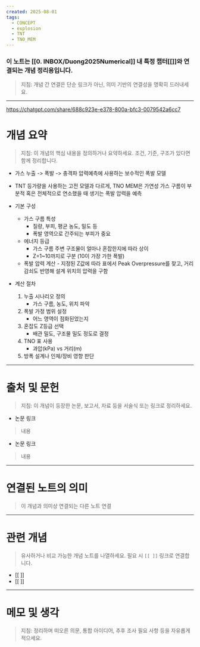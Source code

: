 ```yaml
---
created: 2025-08-01
tags:
  - CONCEPT
  - explosion
  - TNT
  - TNO_MEM
---
```

### 이 노트는 [[0. INBOX/Duong2025Numerical]] 내 특정 챕터[[]]와 연결되는 개념 정리용입니다.  
> 지침: 개념 간 연결은 단순 링크가 아닌, 의미 기반의 연결성을 명확히 드러내세요.  
---
https://chatgpt.com/share/688c923e-e378-800a-bfc3-0079542a6cc7
# 개념 요약  
> 지침: 이 개념의 핵심 내용을 정의하거나 요약하세요. 조건, 기준, 구조가 있다면 함께 정리합니다.

- 가스 누출 -> 폭발 -> 충격파 압력예측에 사용하는 보수적인 폭발 모델
- TNT 등가량을 사용하는 고전 모델과 다르게, TNO MEM은 가연성 가스 구름이 부분적 혹은 전체적으로 연소했을 때 생기는 폭발 압력을 예측

- 기본 구성
	- 가스 구름 특성
		- 질량, 부피, 평균 농도, 밀도 등
		- 폭발 영역으로 간주되는 부피가 중요
	- 에너지 등급
		- 가스 구름 주변 구조물이 얼마나 혼잡한지에 따라 상이
		- Z=1~10까지로 구분 (10이 가장 가한 폭발)
	- 폭발 압력 계산
			- 지정된 Z값에 따라 표에서 Peak Overpressure를 찾고, 거리 감쇠도 반영해 설계 위치의 압력을 구함

- 계산 절차
	1. 누출 시나리오 정의
		-  가스 구름, 농도, 위치 파악
	2. 폭발 가정 범위 설정
		- 어느 영역이 점화된었는지
	3. 혼잡도 Z등급 선택
		- 배관 밀도, 구조물 밀도 정도로 결정
	4. TNO 표 사용
		- 과압(kPa) vs 거리(m)
	5. 방폭 설계나 인체/장비 영향 판단



---

# 출처 및 문헌  
> 지침: 이 개념이 등장한 논문, 보고서, 자료 등을 서술식 또는 링크로 정리하세요.

- 논문 링크
> 내용
- 논문 링크
>  내용 

---

# 연결된 노트의 의미  
> 이 개념과 의미상 연결되는 다른 노트 연결

---

# 관련 개념  
> 유사하거나 비교 가능한 개념 노트를 나열하세요. 필요 시 `[[ ]]` 링크로 연결합니다.

- [[ ]]
- [[ ]]

---

# 메모 및 생각  
> 지침: 정리하며 떠오른 의문, 통합 아이디어, 추후 조사 필요 사항 등을 자유롭게 적으세요.


